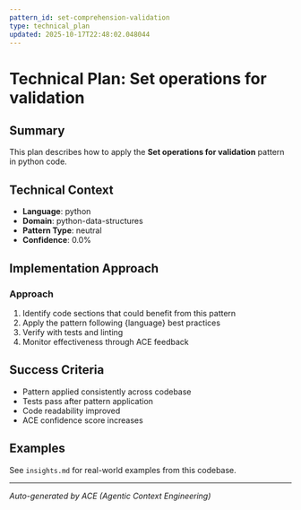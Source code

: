 ```yaml
---
pattern_id: set-comprehension-validation
type: technical_plan
updated: 2025-10-17T22:48:02.048044
---
```

# Technical Plan: Set operations for validation

## Summary

This plan describes how to apply the **Set operations for validation** pattern in python code.

## Technical Context

- **Language**: python
- **Domain**: python-data-structures
- **Pattern Type**: neutral
- **Confidence**: 0.0%

## Implementation Approach

### Approach

1. Identify code sections that could benefit from this pattern
2. Apply the pattern following {language} best practices
3. Verify with tests and linting
4. Monitor effectiveness through ACE feedback

## Success Criteria

- Pattern applied consistently across codebase
- Tests pass after pattern application
- Code readability improved
- ACE confidence score increases

## Examples

See `insights.md` for real-world examples from this codebase.

---

*Auto-generated by ACE (Agentic Context Engineering)*
